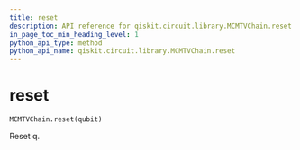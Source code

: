 ```yaml
---
title: reset
description: API reference for qiskit.circuit.library.MCMTVChain.reset
in_page_toc_min_heading_level: 1
python_api_type: method
python_api_name: qiskit.circuit.library.MCMTVChain.reset
---
```


# reset

<span id="qiskit.circuit.library.MCMTVChain.reset" />

`MCMTVChain.reset(qubit)`

Reset q.

